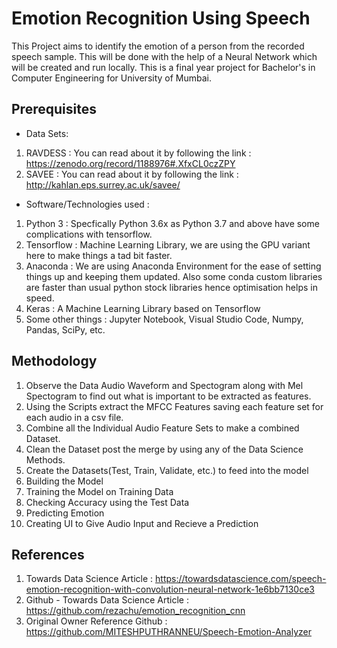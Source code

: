 # Emotion Recognition Using Speech

This Project aims to identify the emotion of a person from the recorded speech sample. This will be done with the help of a Neural Network which will be created and run locally. This is a final year project for Bachelor's in Computer Engineering for University of Mumbai.

## Prerequisites

* Data Sets:

1. RAVDESS : You can read about it by following the link : <https://zenodo.org/record/1188976#.XfxCL0czZPY>
2. SAVEE : You can read about it by following the link : <http://kahlan.eps.surrey.ac.uk/savee/>

* Software/Technologies used :

1. Python 3 : Specfically Python 3.6x as Python 3.7 and above have some complications with tensorflow.
2. Tensorflow : Machine Learning Library, we are using the GPU variant here to make things a tad bit faster.
3. Anaconda : We are using Anaconda Environment for the ease of setting things up and keeping them updated. Also some conda custom libraries are faster than usual python stock libraries hence optimisation helps in speed.
4. Keras : A Machine Learning Library based on Tensorflow
5. Some other things : Jupyter Notebook, Visual Studio Code, Numpy, Pandas, SciPy, etc.

## Methodology

1. Observe the Data Audio Waveform and Spectogram along with Mel Spectogram to find out what is important to be extracted as features.
2. Using the Scripts extract the MFCC Features saving each feature set for each audio in a csv file.
3. Combine all the Individual Audio Feature Sets to make a combined Dataset.
4. Clean the Dataset post the merge by using any of the Data Science Methods.
5. Create the Datasets(Test, Train, Validate, etc.) to feed into the model
6. Building the Model
7. Training the Model on Training Data
8. Checking Accuracy using the Test Data
9. Predicting Emotion
10. Creating UI to Give Audio Input and Recieve a Prediction

## References

1. Towards Data Science Article : <https://towardsdatascience.com/speech-emotion-recognition-with-convolution-neural-network-1e6bb7130ce3>
2. Github - Towards Data Science Article : <https://github.com/rezachu/emotion_recognition_cnn>
3. Original Owner Reference Github : <https://github.com/MITESHPUTHRANNEU/Speech-Emotion-Analyzer>
